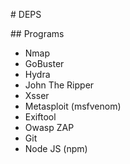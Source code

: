 # DEPS

## Programs
- Nmap
- GoBuster
- Hydra
- John The Ripper
- Xsser
- Metasploit (msfvenom)
- Exiftool
- Owasp ZAP 
- Git
- Node JS (npm)